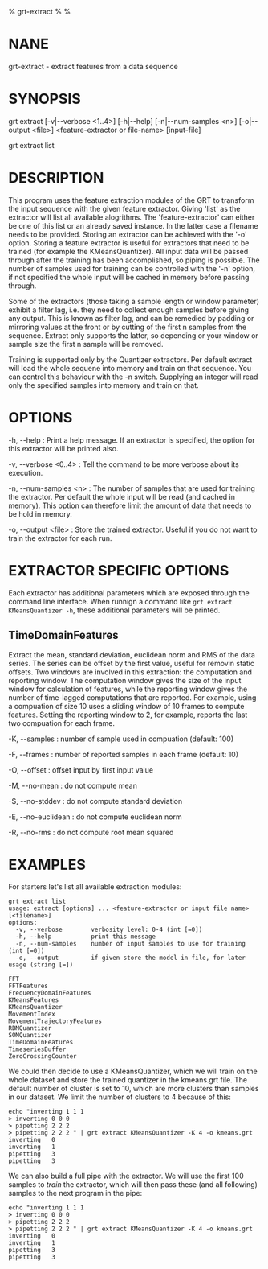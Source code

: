 % grt-extract
% 
% 

# NANE

 grt-extract - extract features from a data sequence

# SYNOPSIS
 grt extract [-v|--verbose \<1..4\>] [-h|--help] [-n|--num-samples \<n\>]
             [-o|--output \<file\>]
              \<feature-extractor or file-name\> [input-file]

 grt extract list

# DESCRIPTION
 This program uses the feature extraction modules of the GRT to transform the input sequence with the given feature extractor. Giving 'list' as the extractor will list all available alogrithms. The 'feature-extractor' can either be one of this list or an already saved instance. In the latter case a filename needs to be provided. Storing an extractor can be achieved with the '-o' option. Storing a feature extractor is useful for extractors that need to be trained (for example the KMeansQuantizer). All input data will be passed through after the training has been accomplished, so piping is possible. The number of samples used for training can be controlled with the '-n' option, if not specified the whole input will be cached in memory before passing through.

 Some of the extractors (those taking a sample length or window parameter) exhibit a filter lag, i.e. they need to collect enough samples before giving any output. This is known as filter lag, and can be remedied by padding or mirroring values at the front or by cutting of the first n samples from the sequence. Extract only supports the latter, so depending or your window or sample size the first n sample will be removed.

 Training is supported only by the Quantizer extractors. Per default extract will load the whole sequene into memory and train on that sequence. You can control this behaviour with the -n switch. Supplying an integer will read only the specified samples into memory and train on that.

# OPTIONS
-h, --help
:   Print a help message. If an extractor is specified, the option for this extractor will be printed also.
 
-v, --verbose \<0..4\>
:   Tell the command to be more verbose about its execution.

-n, --num-samples \<n\>
:   The number of samples that are used for training the extractor. Per default the whole input will be read (and cached in memory). This option can therefore limit the amount of data that needs to be hold in memory.

-o, --output \<file\>
:   Store the trained extractor. Useful if you do not want to train the extractor for each run.

# EXTRACTOR SPECIFIC OPTIONS

 Each extractor has additional parameters which are exposed through the command line interface. When runnign a command like `grt extract KMeansQuantizer -h`, these additional parameters will be printed.

## TimeDomainFeatures

 Extract the mean, standard deviation, euclidean norm and RMS of the data series. The series can be offset by the first value, useful for removin static offsets. Two windows are involved in this extraction: the computation and reporting window. The computation window gives the size of the input window for calculation of features, while the reporting window gives the number of time-lagged computations that are reported. For example, using a compuation of size 10 uses a sliding window of 10 frames to compute features. Setting the reporting window to 2, for example, reports the last two compuation for each frame.

-K, --samples
:   number of sample used in compuation (default: 100)

-F, --frames
:   number of reported samples in each frame (default: 10)

-O, --offset
:   offset input by first input value

-M, --no-mean
:   do not compute mean

-S, --no-stddev
:   do not compute standard deviation

-E, --no-euclidean
:   do not compute euclidean norm

-R, --no-rms
:   do not compute root mean squared


# EXAMPLES

 For starters let's list all available extraction modules:
    
    grt extract list
    usage: extract [options] ... <feature-extractor or input file name> [<filename>] 
    options:
      -v, --verbose        verbosity level: 0-4 (int [=0])
      -h, --help           print this message
      -n, --num-samples    number of input samples to use for training (int [=0])
      -o, --output         if given store the model in file, for later usage (string [=])
    
    FFT
    FFTFeatures
    FrequencyDomainFeatures
    KMeansFeatures
    KMeansQuantizer
    MovementIndex
    MovementTrajectoryFeatures
    RBMQuantizer
    SOMQuantizer
    TimeDomainFeatures
    TimeseriesBuffer
    ZeroCrossingCounter

 We could then decide to use a KMeansQuantizer, which we will train on the whole dataset and store the trained quantizer in the kmeans.grt file. The default number of cluster is set to 10, which are more clusters than samples in our dataset. We limit the number of clusters to 4 because of this:

    echo "inverting 1 1 1
    > inverting 0 0 0
    > pipetting 2 2 2
    > pipetting 2 2 2 " | grt extract KMeansQuantizer -K 4 -o kmeans.grt
    inverting	0
    inverting	1
    pipetting	3
    pipetting	3

 We can also build a full pipe with the extractor. We will use the first 100 samples to *train* the extractor, which will then pass these (and all following) samples to the next program in the pipe:

    echo "inverting 1 1 1
    > inverting 0 0 0
    > pipetting 2 2 2
    > pipetting 2 2 2 " | grt extract KMeansQuantizer -K 4 -o kmeans.grt
    inverting	0
    inverting	1
    pipetting	3
    pipetting	3


